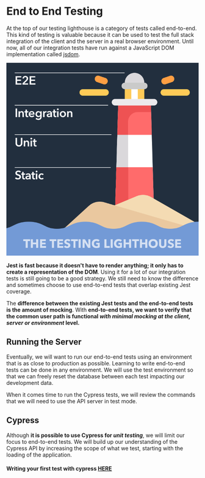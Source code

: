 # End to End Testing

At the top of our testing lighthouse is a category of tests called end-to-end. This kind of testing is valuable because it can be used to test the full stack integration of the client and the server in a real browser environment. Until now, all of our integration tests have run against a JavaScript DOM implementation called [jsdom](https://github.com/Drumshtick/jsdom).

<center><img src="../../Week_7/WE/2021-12-12-17-19-25.png"></center>

**Jest is fast because it doesn't have to render anything; it only has to create a representation of the DOM**. Using it for a lot of our integration tests is still going to be a good strategy. We still need to know the difference and sometimes choose to use end-to-end tests that overlap existing Jest coverage.

The **difference between the existing Jest tests and the end-to-end tests is the amount of mocking**. With **end-to-end tests, we want to verify that the common user path is functional *with minimal mocking at the client, server or environment* level.**

## Running the Server
Eventually, we will want to run our end-to-end tests using an environment that is as close to production as possible. Learning to write end-to-end tests can be done in any environment. We will use the test environment so that we can freely reset the database between each test impacting our development data.

When it comes time to run the Cypress tests, we will review the commands that we will need to use the API server in test mode.

## Cypress

Although **it is possible to use Cypress for *unit testing***, we will limit our focus to end-to-end tests. We will build up our understanding of the Cypress API by increasing the scope of what we test, starting with the loading of the application.

#### Writing your first test with cypress [HERE](https://youtu.be/VvLocgtCQnY)